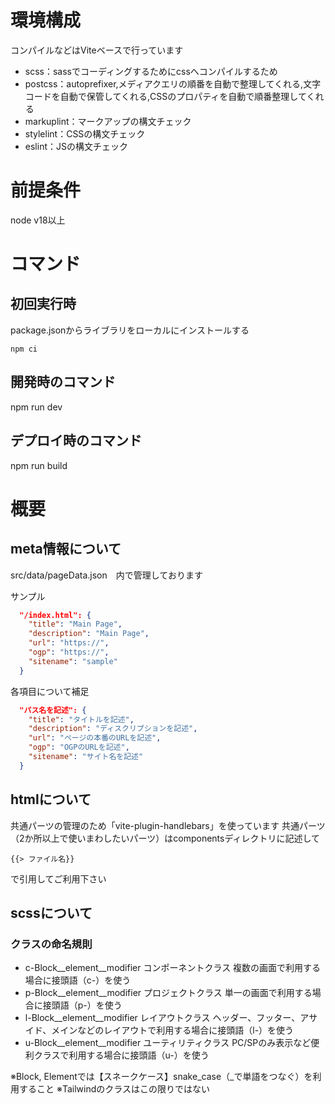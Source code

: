 # 環境構成
コンパイルなどはViteベースで行っています

+ scss：sassでコーディングするためにcssへコンパイルするため
+ postcss：autoprefixer,メディアクエリの順番を自動で整理してくれる,文字コードを自動で保管してくれる,CSSのプロパティを自動で順番整理してくれる
+ markuplint：マークアップの構文チェック
+ stylelint：CSSの構文チェック
+ eslint：JSの構文チェック

# 前提条件
node v18以上

# コマンド
## 初回実行時
package.jsonからライブラリをローカルにインストールする
```
npm ci
```

## 開発時のコマンド
npm run dev

## デプロイ時のコマンド
npm run build

# 概要
## meta情報について
src/data/pageData.json　内で管理しております

サンプル
```JSON
  "/index.html": {
    "title": "Main Page",
    "description": "Main Page",
    "url": "https://",
    "ogp": "https://",
    "sitename": "sample"
  }
```

各項目について補足
```JSON
  "パス名を記述": {
    "title": "タイトルを記述",
    "description": "ディスクリプションを記述",
    "url": "ページの本番のURLを記述",
    "ogp": "OGPのURLを記述",
    "sitename": "サイト名を記述"
  }
```

## htmlについて
共通パーツの管理のため「vite-plugin-handlebars」を使っています
共通パーツ（2か所以上で使いまわしたいパーツ）はcomponentsディレクトリに記述して
```
{{> ファイル名}}
```
で引用してご利用下さい

## scssについて
### クラスの命名規則
+ c-Block__element__modifier
コンポーネントクラス
複数の画面で利用する場合に接頭語（c-）を使う
+ p-Block__element__modifier
プロジェクトクラス
単一の画面で利用する場合に接頭語（p-）を使う
+ l-Block__element__modifier
レイアウトクラス
ヘッダー、フッター、アサイド、メインなどのレイアウトで利用する場合に接頭語（l-）を使う
+ u-Block__element__modifier
ユーティリティクラス
PC/SPのみ表示など便利クラスで利用する場合に接頭語（u-）を使う

※Block, Elementでは【スネークケース】snake_case（_で単語をつなぐ）を利用すること
※Tailwindのクラスはこの限りではない